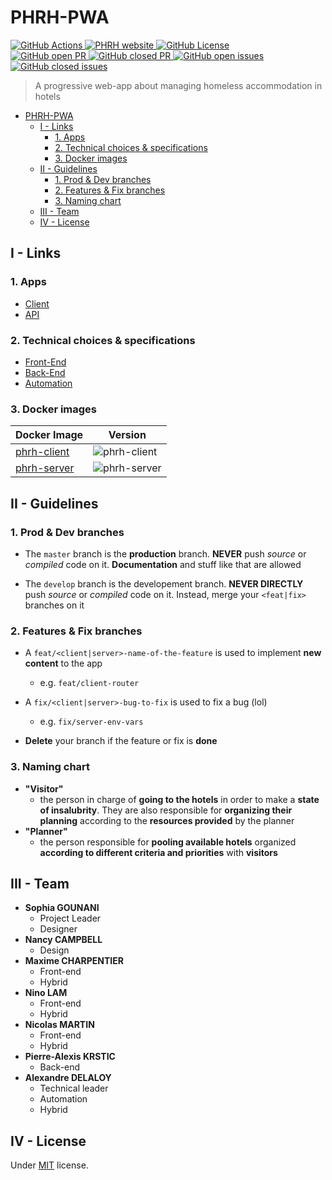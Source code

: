 # PHRH-PWA

<p>
  <a href="https://github.com/blyndusk/PHRH-PWA/actions" target="_blank">
    <img src="https://github.com/blyndusk/PHRH-PWA/workflows/Main%20Workflow/badge.svg?branch=master" alt="GitHub Actions"/>
  </a>
  <a href="http://35.180.37.72:8080/" target="_blank">
    <img src="https://img.shields.io/website?url=http%3A%2F%2F52.47.86.14%3A3000%2F" alt="PHRH website"/>
  </a>
  
  <a href="https://github.com/blyndusk/PHRH-PWA/blob/master/LICENSE" target="_blank">
    <img src="https://img.shields.io/github/license/blyndusk/PHRH-PWA" alt="GitHub License"/>
  </a>

  <br/>
   <a href="https://github.com/blyndusk/PHRH-PWA/pulls?q=is%3Aopen+is%3Apr" target="_blank">
    <img src="https://img.shields.io/github/issues-pr-raw/blyndusk/PHRH-PWA" alt="GitHub open PR"/>
  </a>
  <a href="https://github.com/blyndusk/PHRH-PWA/pulls?q=is%3Apr+is%3Aclosed" target="_blank">
    <img src="https://img.shields.io/github/issues-pr-closed-raw/blyndusk/PHRH-PWA" alt="GitHub closed PR"/>
  </a>
  <a href="https://github.com/blyndusk/PHRH-PWA/issues?q=is%3Aopen+is%3Aissue" target="_blank">
    <img src="https://img.shields.io/github/issues-raw/blyndusk/PHRH-PWA" alt="GitHub open issues"/>
  </a>
  <a href="https://github.com/blyndusk/PHRH-PWA/issues?q=is%3Aissue+is%3Aclosed" target="_blank">
    <img src="https://img.shields.io/github/issues-closed-raw/blyndusk/PHRH-PWA" alt="GitHub closed issues"/>
  </a>
 
</p>


> A progressive web-app about managing homeless accommodation in hotels

- [PHRH-PWA](#phrh-pwa)
  - [I - Links](#i---links)
    - [1. Apps](#1-apps)
    - [2. Technical choices & specifications](#2-technical-choices--specifications)
    - [3. Docker images](#3-docker-images)
  - [II - Guidelines](#ii---guidelines)
    - [1. Prod & Dev branches](#1-prod--dev-branches)
    - [2. Features & Fix branches](#2-features--fix-branches)
    - [3. Naming chart](#3-naming-chart)
  - [III - Team](#iii---team)
  - [IV - License](#iv---license)

## I - Links

### 1. Apps

- [Client](http://52.47.86.14:3000)
- [API](http://52.47.86.14:3001)

### 2. Technical choices & specifications

- [Front-End](./client/README.md)
- [Back-End](./server/README.md)
- [Automation](./automation/README.md)


### 3. Docker images


| Docker Image | Version |
| ------------ | ------- |
| [phrh-client](https://hub.docker.com/repository/docker/blyndusk/phrh-client) | ![phrh-client](https://img.shields.io/docker/v/blyndusk/phrh-client) |
| [phrh-server](https://hub.docker.com/repository/docker/blyndusk/phrh-server) | ![phrh-server](https://img.shields.io/docker/v/blyndusk/phrh-server) |


## II - Guidelines

### 1. Prod & Dev branches

- The `master` branch is the **production** branch. **NEVER** push *source* or *compiled* code on it. **Documentation** and stuff like that are allowed

- The `develop` branch is the developement branch. **NEVER DIRECTLY** push *source* or *compiled* code on it. Instead, merge your `<feat|fix>` branches on it

### 2. Features & Fix branches

- A `feat/<client|server>-name-of-the-feature` is used to implement **new content** to the app
  - e.g. `feat/client-router`

- A `fix/<client|server>-bug-to-fix` is used to fix a bug (lol)
  - e.g. `fix/server-env-vars`

- **Delete** your branch if the feature or fix is **done**

### 3. Naming chart

- **"Visitor"** 
  - the person in charge of **going to the hotels** in order to make a **state of insalubrity**. They are also responsible for **organizing their planning** according to the **resources provided** by the planner
- **"Planner"** 
  - the person responsible for **pooling available hotels** organized **according to different criteria and priorities** with **visitors**


## III - Team

- **Sophia GOUNANI**
  - Project Leader
  - Designer
- **Nancy CAMPBELL**
  - Design
- **Maxime CHARPENTIER**
  - Front-end
  - Hybrid
- **Nino LAM**
  - Front-end
  - Hybrid
- **Nicolas MARTIN**
  - Front-end
  - Hybrid
- **Pierre-Alexis KRSTIC**
  - Back-end
- **Alexandre DELALOY**
  - Technical leader
  - Automation
  - Hybrid


## IV - License

Under [MIT](https://github.com/blyndusk/PHRH-PWA/blob/master/LICENSE) license.
